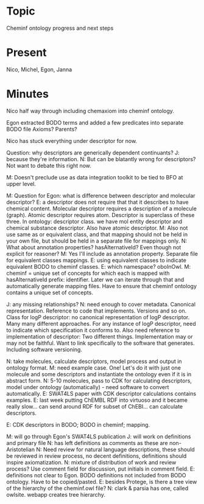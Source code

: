 # Topic #

Cheminf ontology progress and next steps

# Present #

Nico, Michel, Egon, Janna

# Minutes #

Nico half way through including chemaxiom into cheminf ontology.

Egon extracted BODO terms and added a few predicates into separate BODO file
Axioms? Parents?

Nico has stuck everything under descriptor for now.

Question: why descriptors are generically dependent continuants? J: because they're information. N: But can be blatantly wrong for descriptors? Not want to debate this right now.

M: Doesn't preclude use as data integration toolkit to be tied to BFO at upper level.

M: Question for Egon: what is difference between descriptor and molecular descriptor? E: a descriptor does not require that that it describes to have chemical content. Molecular descriptor requires a description of a molecule (graph). Atomic descriptor requires atom. Descriptor is superclass of these three. In ontology: descriptor class. we have mol entity descriptor and chemical substance descriptor. Also have atomic descriptor. M: Also not use same as or equivalent class, and that mapping should not be held in your own file, but should be held in a separate file for mappings only. N: What about annotation properties? hasAlternativeId? Even though not explicit for reasoner? M: Yes I'll include as annotation property. Separate file for equivalent classes mappings. E: using equivalent classes to indicate equivalent BODO to cheminf classes. E: which namespace? oboInOwl. M: cheminf = unique set of concepts for which each is mapped with hasAlternativeId prefix: identifier. Later we can iterate through that and automatically generate mapping files. Have to ensure that cheminf ontology contains a unique set of concepts.

J: any missing relationships? N: need enough to cover metadata. Canonical representation. Reference to code that implements. Versions and so on. Class for logP descriptor: no canonical representation of logP descriptor. Many many different approaches. For any instance of logP descriptor, need to indicate which specification it conforms to. Also need reference to implementation of descriptor: Two different things. Implementation may or may not be faithful. Want to link specifically to the software that generates. Including software versioning.

N: take molecules, calculate descriptors, model process and output in ontology format.
M: need example case. One! Let's do it with just one molecule and some descriptors and instantiate the ontology even if it is in abstract form.
N: 5-10 molecules, pass to CDK for calculating descriptors, model under ontology (automatically) - need software to convert automatically.
E: SWAT4LS paper with CDK descriptor calculations contains examples.
E: last week putting ChEMBL RDF into virtuoso and it became really slow... can send around RDF for subset of ChEBI... can calculate descriptors.

E: CDK descriptors in BODO; BODO in cheminf; mapping.

M: will go through Egon's SWAT4LS publication
J: will work on definitions and primary file
N: has left definitions as comments as these are non-Aristotelian
N: Need review for natural language descriptions, these should be reviewed in review process, no decent definitions, definitions should inspire axiomatization.
N: mixture of distribution of work and review process? Use comment field for discussion, put initials in comment field.
E: definitions not clear to Egon. BODO definitions not included from BODO ontology. Have to be copied/pasted.
E: besides Protege, is there a tree view of the hierarchy of the cheminf.owl file?
N: clark & parsia has one, called owlsite. webapp creates tree hierarchy.